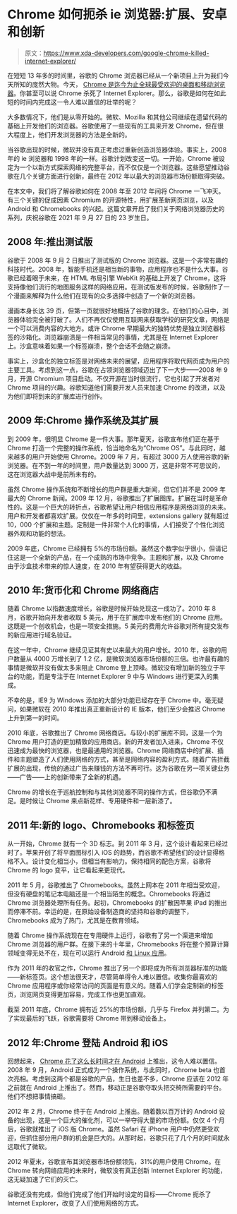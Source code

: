 # Chrome 如何扼杀 ie 浏览器:扩展、安卓和创新

> 原文：<https://www.xda-developers.com/google-chrome-killed-internet-explorer/>

在短短 13 年多的时间里，谷歌的 Chrome 浏览器已经从一个新项目上升为我们今天所知的庞然大物。今天， [Chrome 是迄今为止全球最受欢迎的桌面和移动浏览器](https://www.xda-developers.com/best-google-chrome-themes/)。你甚至可以说 Chrome 杀死了 Internet Explorer。那么，谷歌是如何在如此短的时间内完成这一令人难以置信的壮举的呢？

大多数情况下，他们是从零开始的。微软、Mozilla 和其他公司继续在遗留代码的基础上开发他们的浏览器。谷歌使用了一些现有的工具来开发 Chrome，但在很大程度上，他们开发浏览器的方法是全新的。

当谷歌出现的时候，微软并没有真正考虑过重新创造浏览器体验。事实上，2008 年的 ie 浏览器和 1998 年的一样。谷歌计划改变这一切。一开始，Chrome 被设定为一个以新方式探索网络的完整平台，而不仅仅是一个浏览器。这些愿望推动谷歌在几个关键方面进行创新，最终在 2012 年以最大的浏览器市场份额取得突破。

在本文中，我们将了解谷歌如何在 2008 年至 2012 年间将 Chrome 一飞冲天。有三个关键的促成因素 Chromium 的开源特性，用扩展革新网页浏览，以及 Android 和 Chromebooks 的兴起。这篇文章开启了我们关于网络浏览器历史的系列，庆祝谷歌在 2021 年 9 月 27 日的 23 岁生日。

## 2008 年:推出测试版

谷歌于 2008 年 9 月 2 日推出了测试版的 Chrome 浏览器。这是一个非常有趣的科技时代。2008 年，智能手机还是相当新的事物，应用程序也不是什么大事。谷歌已经着眼于未来，在 HTML 布局引擎 WebKit 的基础上开发了 Chrome，这将支持像他们流行的地图服务这样的网络应用。在测试版发布的时候，谷歌制作了一个漫画来解释为什么他们在现有的众多选择中创造了一个新的浏览器。

漫画本身长达 39 页，但第一页就很好地概括了谷歌的理念。在他们的心目中，浏览器体验完全被打破了。人们不再仅仅使用互联网来获取学校的研究文章，网络是一个可以消费内容的大地方。或许 Chrome 早期最大的独特优势是独立浏览器标签的沙箱化。浏览器崩溃是一件相当常见的事情，尤其是在 Internet Explorer 上。沙盒意味着如果一个标签崩溃，整个会话不会随之崩溃。

事实上，沙盒化的独立标签是对网络未来的展望，应用程序将取代网页成为用户的主要工具。考虑到这一点，谷歌在占领浏览器领域迈出了下一大步——2008 年 9 月，开源 Chromium 项目启动。不仅开源在当时很流行，它也引起了开发者对 Chrome 项目的兴趣。谷歌知道他们需要开发人员来加速 Chrome 的改进，以及为他们即将到来的扩展库进行创作。

## 2009 年:Chrome 操作系统及其扩展

到 2009 年，很明显 Chrome 是一件大事。那年夏天，谷歌宣布他们正在基于 Chrome 打造一个完整的操作系统，恰当地命名为“Chrome OS”。与此同时，越来越多的用户开始使用 Chrome。2009 年 7 月，有超过 3000 万人使用谷歌的新浏览器。在不到一年的时间里，用户数量达到 3000 万，这是非常不可思议的，这在浏览器大战中是前所未有的。

虽然 Chrome 操作系统和不断增长的用户群是重大新闻，但它们并不是 2009 年最大的 Chrome 新闻。2009 年 12 月，谷歌推出了扩展图库。扩展在当时是革命性的。这是一个巨大的转折点，谷歌希望让用户相信应用程序是网络浏览的未来。用户和开发者都喜欢扩展。仅仅在一年多的时间里，extensions gallery 就有超过 10，000 个扩展和主题。定制是一件非常个人化的事情，人们接受了个性化浏览器外观和功能的想法。

2009 年底，Chrome 已经拥有 5%的市场份额。虽然这个数字似乎很小，但请记住这是一个全新的产品，在一个成熟的市场中竞争。主题和扩展，以及 Chrome 由于沙盒技术带来的惊人速度，在 2010 年有望获得更大的收益。

## 2010 年:货币化和 Chrome 网络商店

随着 Chrome 以指数速度增长，谷歌是时候开始兑现这一成功了。2010 年 8 月，谷歌开始向开发者收取 5 美元，用于在扩展库中发布他们的 Chrome 应用。这既是一个创收机会，也是一项安全措施。5 美元的费用允许谷歌对所有提交发布的新应用进行域名验证。

在这一年中，Chrome 继续见证其有史以来最大的用户增长。2010 年，谷歌的用户数量从 4000 万增长到了 1.2 亿，是微软浏览器市场份额的三倍。也许最有趣的事情是微软并没有做太多来阻止 Chrome 登上顶峰。微软没有增加新的独立于平台的功能，而是专注于在 Internet Explorer 9 中与 Windows 进行更深入的集成。

不幸的是，IE9 为 Windows 添加的大部分功能已经存在于 Chrome 中。毫无疑问，如果微软在 2010 年推出真正重新设计的 IE 版本，他们至少会推迟 Chrome 上升到第一的时间。

2010 年底，谷歌推出了 Chrome 网络商店。与较小的扩展库不同，这是一个为 Chrome 用户打造的更加精致的应用商店。新的开发者加入进来，Chrome 不仅迅速成为最快的浏览器，也是最通用的浏览器。Chrome 网络商店中的扩展、插件和主题塑造了人们使用网络的方式，甚至是网络内容的盈利方式。随着广告拦截扩展的出现，传统的通过广告来赚钱的方法不再可行。这为谷歌在另一项关键业务——广告——上的创新带来了全新的机遇。

Chrome 的增长在于巡航控制和与其他浏览器不同的操作方式，但谷歌仍不满足。是时候让 Chrome 来点新花样、专用硬件和一层新漆了。

## 2011 年:新的 logo、Chromebooks 和标签页

从一开始，Chrome 就有一个 3D 标志。到 2011 年 3 月，这个设计看起来已经过时了。苹果开创了将平面图标引入 iOS 的趋势，而谷歌不希望他们的设计显得格格不入。设计变化相当小，但相当有影响力。保持相同的配色方案，谷歌将 Chrome 的 logo 变平，让它看起来更现代。

2011 年 5 月，谷歌推出了 Chromebooks。虽然上网本在 2011 年相当受欢迎，但没有硬盘的笔记本电脑还是一个相当陌生的概念。Chromebooks 将通过 Chrome 浏览器处理所有任务。起初，Chromebooks 的扩散因苹果 iPad 的推出而停滞不前。幸运的是，在原始设备制造商的坚持和谷歌的调整下，Chromebooks 成为了热门，尤其是在教育领域。

随着 Chrome 操作系统现在在专用硬件上运行，谷歌有了另一个渠道来增加 Chrome 浏览器的用户群。在接下来的十年里，Chromebooks 将在整个预算计算领域变得无处不在，现在可以运行 Android [和 Linux 应用](https://www.xda-developers.com/linux-apps-chrome-os/)。

作为 2011 年的收官之作，Chrome 推出了另一个即将成为所有浏览器标准的功能——新标签页。这个想法很天才，尽管简单得令人难以置信。收集你最喜欢的 Chrome 应用程序或你经常访问的页面是有意义的。随着人们学会定制新的标签页，浏览网页变得更加容易，完成工作也更加直观。

截至 2011 年底，Chrome 拥有近 25%的市场份额，几乎与 Firefox 并列第二。为了实现最后的飞跃，谷歌需要将 Chrome 带到移动设备上。

## 2012 年:Chrome 登陆 Android 和 iOS

回想起来， [Chrome 花了这么长时间才在 Android](https://www.xda-developers.com/android-apps-chrome-os/) 上推出，这令人难以置信。2008 年 9 月，Android 正式成为一个操作系统，与此同时，Chrome beta 也首次亮相。考虑到这两个都是谷歌的产品，生日也差不多，Chrome 应该在 2012 年之前就在 Android 上推出了。然而，移动正是谷歌夺取头把交椅所需要的平台。他们不想把事情搞砸。

2012 年 2 月，Chrome 终于在 Android 上推出。随着数以百万计的 Android 设备的出现，这是一个巨大的催化剂，可以一举夺得大量的市场份额。仅仅 4 个月后，谷歌就推出了 iOS 版 Chrome。虽然 Safari 在 iPhone 用户中仍然更受欢迎，但抓住部分用户群的机会是巨大的。从那时起，谷歌只花了几个月的时间就永远取代了微软。

2012 年夏末，谷歌宣布其浏览器市场份额领先，31%的用户使用 Chrome。在 Chrome 转向网络应用的未来时，微软没有真正创新 Internet Explorer 的功能，这无疑加速了它们的灭亡。

谷歌还没有完成，但他们完成了他们开始时设定的目标——Chrome 扼杀了 Internet Explorer，改变了人们使用网络的方式。